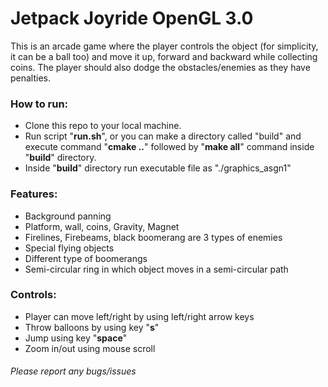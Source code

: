 # Jetpack Joyride OpenGL 3.0 
This is an arcade game where the player controls the object (for simplicity, it can be a ball too)</b>
and move it up, forward and backward while collecting coins. The player should also dodge the </b>
obstacles/enemies as they have penalties.

### How to run:
* Clone this repo to your local machine.
* Run script "**run.sh**", or you can make a directory called "build" and execute command "**cmake ..**"</b>
  followed by "**make all**" command inside "**build**" directory.
* Inside "**build**" directory run executable file as "./graphics_asgn1"

### Features:
* Background panning
* Platform, wall, coins, Gravity, Magnet
* Firelines, Firebeams, black boomerang are 3 types of enemies
* Special flying objects
* Different type of boomerangs
* Semi-circular ring in which object moves in a semi-circular path

### Controls:
* Player can move left/right by using left/right arrow keys
* Throw balloons by using key "**s**"
* Jump using key "**space**"
* Zoom in/out using mouse scroll

###### Please report any bugs/issues


